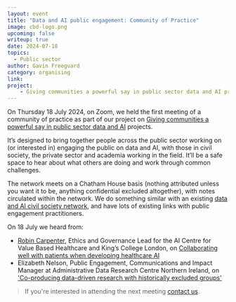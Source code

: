 ```yaml
---
layout: event
title: "Data and AI public engagement: Community of Practice"
image: cbd-logo.png
upcoming: false
writeup: true
date: 2024-07-18
topics:
  - Public sector
author: Gavin Freeguard
category: organising
link: 
project: 
    - Giving communities a powerful say in public sector data and AI projects
---
```


On Thursday 18 July 2024, on Zoom, we held the first meeting of a community of practice as part of our project on [Giving communities a powerful say in public sector data and AI](https://connectedbydata.org/projects/2024-mohn-westlake) projects. 

<!--more-->

It’s designed to bring together people across the public sector working on (or interested in) engaging the public on data and AI, with those in civil society, the private sector and academia working in the field. It’ll be a safe space to hear about what others are doing and work through common challenges.

The network meets on a Chatham House basis (nothing attributed unless you want it to be, anything confidential excluded altogether), with notes circulated within the network. We do something similar with an existing [data and AI civil society network](https://data-and-ai-cso-network.org/), and have lots of existing links with public engagement practitioners.

On 18 July we heard from:
* [Robin Carpenter](https://www.kcl.ac.uk/people/robin-carpenter), Ethics and Governance Lead for the AI Centre for Value Based Healthcare and King’s College London, on [Collaborating well with patients when developing healthcare AI](https://understandingpatientdata.org.uk/news/blog-collaborating-well-patients-when-developing-healthcare-ai)
* Elizabeth Nelson, Public Engagement, Communications and Impact Manager at Administrative Data Research Centre Northern Ireland, on ['Co-producing data-driven research with historically excluded groups'](https://www.adruk.org/news-publications/news-blogs/involving-historically-excluded-groups-how-were-co-producing-data-driven-research-with-care-experienced-young-people/)

> If you're interested in attending the next meeting [contact us](mailto:emily@connectedbydata.org).